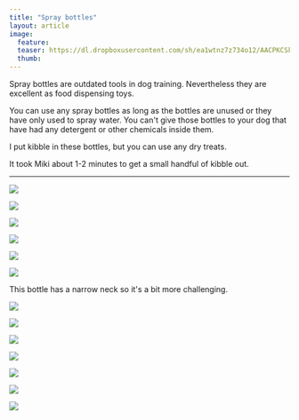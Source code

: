 ```yaml
---
title: "Spray bottles"
layout: article
image:
  feature:
  teaser: https://dl.dropboxusercontent.com/sh/ea1wtnz7z734o12/AACPKCSkJHdKk8C1-n23z5gAa/aktivointi/suihkepullot/DS00081-245px.jpg
  thumb:
---
```

Spray bottles are outdated tools in dog training. Nevertheless they are excellent as food dispensing toys.

You can use any spray bottles as long as the bottles are unused or they have only used to spray water. You can't give those bottles to your dog that have had any detergent or other chemicals inside them.

I put kibble in these bottles, but you can use any dry treats.

It took Miki about 1-2 minutes to get a small handful of kibble out.

---

[![](https://dl.dropboxusercontent.com/sh/ea1wtnz7z734o12/AACElrAz1JRQVUr4YRfI4vJja/aktivointi/suihkepullot/DS00026-800px.jpg)](https://dl.dropboxusercontent.com/sh/ea1wtnz7z734o12/AADnT8aoZya5blmMNKWHAv2Na/aktivointi/suihkepullot/DS00026.jpg)

[![](https://dl.dropboxusercontent.com/sh/ea1wtnz7z734o12/AABtJvkxtPv4E9qlaV1fd22ua/aktivointi/suihkepullot/DS00035-800px.jpg)](https://dl.dropboxusercontent.com/sh/ea1wtnz7z734o12/AACQPL-Kiukg16o8qQXAyskra/aktivointi/suihkepullot/DS00035.jpg)

[![](https://dl.dropboxusercontent.com/sh/ea1wtnz7z734o12/AAA-hhD4FbOrfHCrSPBXauiGa/aktivointi/suihkepullot/DS00037-800px.jpg)](https://dl.dropboxusercontent.com/sh/ea1wtnz7z734o12/AACmMpnI-aXHZydbS3FV5494a/aktivointi/suihkepullot/DS00037.jpg)

[![](https://dl.dropboxusercontent.com/sh/ea1wtnz7z734o12/AADm1afUcaSr0BzCWraeG8VZa/aktivointi/suihkepullot/DS00058-800px.jpg)](https://dl.dropboxusercontent.com/sh/ea1wtnz7z734o12/AAA4_cFUvAsjYtBQuvPQ19Zia/aktivointi/suihkepullot/DS00058.jpg)

[![](https://dl.dropboxusercontent.com/sh/ea1wtnz7z734o12/AAAVPY1A8Di0xJrbjnJnClkDa/aktivointi/suihkepullot/DS00081-800px.jpg)](https://dl.dropboxusercontent.com/sh/ea1wtnz7z734o12/AAC_PnV-8_FBsPPPVTC230FPa/aktivointi/suihkepullot/DS00081.jpg)

[![](https://dl.dropboxusercontent.com/sh/ea1wtnz7z734o12/AABGuRU9usUkzlgcYt3jPxMua/aktivointi/suihkepullot/DS00002-800px.jpg)](https://dl.dropboxusercontent.com/sh/ea1wtnz7z734o12/AADmupqwWu4MmNo1Z1Ns0hsYa/aktivointi/suihkepullot/DS00002.jpg)

This bottle has a narrow neck so it's a bit more challenging.

[![](https://dl.dropboxusercontent.com/sh/ea1wtnz7z734o12/AAAt-mLnchPy3EqtqvdNoXDFa/aktivointi/suihkepullot/DS57099-800px.jpg)](https://dl.dropboxusercontent.com/sh/ea1wtnz7z734o12/AABoNznlGZT8wJ1MoxDTZvkNa/aktivointi/suihkepullot/DS57099.jpg)

[![](https://dl.dropboxusercontent.com/sh/ea1wtnz7z734o12/AACTeJ3arhg7pK1etM1n_vLga/aktivointi/suihkepullot/DS57121-800px.jpg)](https://dl.dropboxusercontent.com/sh/ea1wtnz7z734o12/AAD_APyizK5M0Pth1msNJihNa/aktivointi/suihkepullot/DS57121.jpg)

[![](https://dl.dropboxusercontent.com/sh/ea1wtnz7z734o12/AADYmxhkgO8tqHcycR6X3xrBa/aktivointi/suihkepullot/DS57126-800px.jpg)](https://dl.dropboxusercontent.com/sh/ea1wtnz7z734o12/AAAZ7HnIBELdX1SZyEwQqvADa/aktivointi/suihkepullot/DS57126.jpg)

[![](https://dl.dropboxusercontent.com/sh/ea1wtnz7z734o12/AADR0HOwc2wyPKa6-szFNRRCa/aktivointi/suihkepullot/DS57138-800px.jpg)](https://dl.dropboxusercontent.com/sh/ea1wtnz7z734o12/AAB_evUSBJDHOCo7yL77gKkia/aktivointi/suihkepullot/DS57138.jpg)

[![](https://dl.dropboxusercontent.com/sh/ea1wtnz7z734o12/AADgXzA7UtXjHsPhNZakSfgCa/aktivointi/suihkepullot/DS57206-800px.jpg)](https://dl.dropboxusercontent.com/sh/ea1wtnz7z734o12/AADr9pwhro7YJW6aLHXFlpZma/aktivointi/suihkepullot/DS57206.jpg)

[![](https://dl.dropboxusercontent.com/sh/ea1wtnz7z734o12/AABS-XyZ-25FzJoKKU8Eeul1a/aktivointi/suihkepullot/DS57255-800px.jpg)](https://dl.dropboxusercontent.com/sh/ea1wtnz7z734o12/AABURUkil8XDfZvvp9wLuk9Aa/aktivointi/suihkepullot/DS57255.jpg)

[![](https://dl.dropboxusercontent.com/sh/ea1wtnz7z734o12/AADLiLaqPcDk4fWUEZsOkuboa/aktivointi/suihkepullot/DS57256-800px.jpg)](https://dl.dropboxusercontent.com/sh/ea1wtnz7z734o12/AACo1dxbgGEqr0xS2FchFAg7a/aktivointi/suihkepullot/DS57256.jpg)
